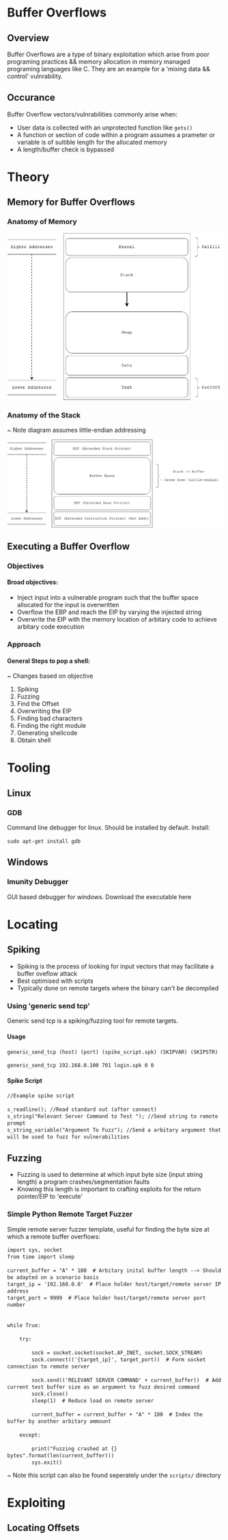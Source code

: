 Buffer Overflows
================


## Overview

Buffer Overflows are a type of binary exploitation which arise from poor programing practices && memory allocation in memory managed programing languages like C. They are an example for a 'mixing data && control' vulnrability.

## Occurance

Buffer Overflow vectors/vulnrabilities commonly arise when:

- User data is collected with an unprotected function like `gets()`
- A function or section of code within a program assumes a prameter or variable is of suitible length for the allocated memory
- A length/buffer check is bypassed 


# Theory

## Memory for Buffer Overflows

### Anatomy of Memory

![Memory Diagram](images/MemoryDiagram.png "Memory Diagram")

### Anatomy of the Stack

~ Note diagram assumes little-endian addressing

![Stack Diagram](images/StackDiagram.png "Stack Diagram")


## Executing a Buffer Overflow

### Objectives

#### Broad objectives:

+ Inject input into a vulnerable program such that the buffer space allocated for the input is overwritten
+ Overflow the EBP and reach the EIP by varying the injected string
+ Overwrite the EIP with the memory location of arbitary code to achieve arbitary code execution


### Approach

#### General Steps to pop a shell:

~ Changes based on objective 

1. Spiking
2. Fuzzing
3. Find the Offset
4. Overwriting the EIP
5. Finding bad characters
6. Finding the right module
7. Generating shellcode
8. Obtain shell


# Tooling

## Linux

### GDB

Command line debugger for linux. Should be installed by default. Install:

`sudo apt-get install gdb`

## Windows

### Imunity Debugger

GUI based debugger for windows. Download the executable here

# Locating

## Spiking

+ Spiking is the process of looking for input vectors that may facilitate a buffer oveflow attack
+ Best optimised with scripts
+ Typically done on remote targets where the binary can't be decompiled

### Using 'generic send tcp'

Generic send tcp is a spiking/fuzzing tool for remote targets.

#### Usage

`generic_send_tcp (host) (port) (spike_script.spk) (SKIPVAR) (SKIPSTR)`

`generic_send_tcp 192.168.0.100 701 login.spk 0 0`

#### Spike Script

```
//Example spike script

s_readline(); //Read standard out (after connect)
s_string("Relevant Server Command to Test "); //Send string to remote prompt
s_string_variable("Argument To Fuzz"); //Send a arbitary argument that will be used to fuzz for vulnerabilities 
```

## Fuzzing

+ Fuzzing is used to determine at which input byte size (input string length) a program crashes/segmentation faults
+ Knowing this length is important to crafting exploits for the return pointer/EIP to 'execute'

### Simple Python Remote Target Fuzzer

Simple remote server fuzzer template, useful for finding the byte size at which a remote buffer overflows:

```
import sys, socket
from time import sleep

current_buffer = "A" * 100  # Arbitary inital buffer length --> Should be adapted on a scenario basis
target_ip = '192.168.0.0'  # Place holder host/target/remote server IP address
target_port = 9999  # Place holder host/target/remote server port number


while True:

	try:

		sock = socket.socket(socket.AF_INET, socket.SOCK_STREAM)
		sock.connect(('{target_ip}', target_port))  # Form socket connection to remote server

		sock.send(('RELEVANT SERVER COMMAND' + current_buffer))  # Add current test buffer size as an argument to fuzz desired command
		sock.close()
		sleep(1)  # Reduce load on remote server

		current_buffer = current_buffer + "A" * 100  # Index the buffer by another arbitary ammount

	except: 

		print("Fuzzing crashed at {} bytes".format(len(current_buffer)))
		sys.exit()

```

~ Note this script can also be found seperately under the `scripts/` directory


# Exploiting

## Locating Offsets


